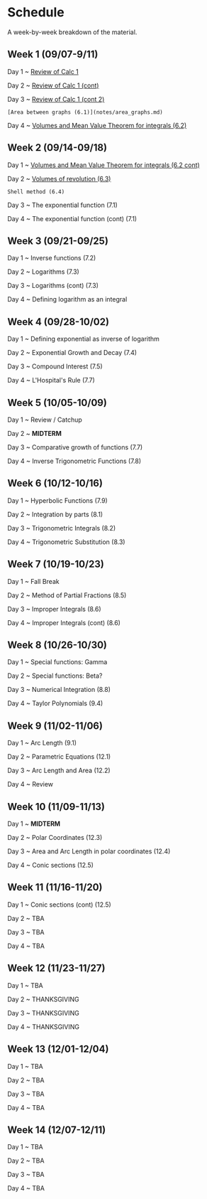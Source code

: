 # Schedule

A week-by-week breakdown of the material.

## Week  1 (09/07-9/11)

Day 1
  ~ [Review of Calc 1](notes/calc1_review.md)

Day 2
  ~ [Review of Calc 1 (cont)](notes/calc1_review.md)


Day 3
  ~ [Review of Calc 1 (cont 2)](notes/calc1_review.md)

    [Area between graphs (6.1)](notes/area_graphs.md)

Day 4
  ~ [Volumes and Mean Value Theorem for integrals (6.2)](notes/volumes.md)


## Week  2 (09/14-09/18)

Day 1
  ~ [Volumes and Mean Value Theorem for integrals (6.2 cont)](notes/volumes.md)


Day 2
  ~ [Volumes of revolution (6.3)](notes/volumes_revolution.md)

    Shell method (6.4)

Day 3
  ~ The exponential function (7.1)

Day 4
  ~ The exponential function (cont) (7.1)

## Week  3 (09/21-09/25)

Day 1
  ~ Inverse functions (7.2)

Day 2
  ~ Logarithms (7.3)

Day 3
  ~ Logarithms (cont) (7.3)

Day 4
  ~ Defining logarithm as an integral

## Week  4 (09/28-10/02)

Day 1
  ~ Defining exponential as inverse of logarithm

Day 2
  ~ Exponential Growth and Decay (7.4)

Day 3
  ~ Compound Interest (7.5)

Day 4
  ~ L'Hospital's Rule (7.7)

## Week  5 (10/05-10/09)

Day 1
  ~ Review / Catchup

Day 2
  ~ **MIDTERM**

Day 3
  ~ Comparative growth of functions (7.7)

Day 4
  ~ Inverse Trigonometric Functions (7.8)

## Week  6 (10/12-10/16)

Day 1
  ~ Hyperbolic Functions (7.9)

Day 2
  ~ Integration by parts (8.1)

Day 3
  ~ Trigonometric Integrals (8.2)

Day 4
  ~ Trigonometric Substitution (8.3)

## Week  7 (10/19-10/23)

Day 1
  ~ Fall Break

Day 2
  ~ Method of Partial Fractions (8.5)

Day 3
  ~ Improper Integrals (8.6)

Day 4
  ~ Improper Integrals (cont) (8.6)

## Week  8 (10/26-10/30)

Day 1
  ~ Special functions: Gamma

Day 2
  ~ Special functions: Beta?

Day 3
  ~ Numerical Integration (8.8)

Day 4
  ~ Taylor Polynomials (9.4)

## Week  9 (11/02-11/06)

Day 1
  ~ Arc Length (9.1)

Day 2
  ~ Parametric Equations (12.1)

Day 3
  ~ Arc Length and Area (12.2)

Day 4
  ~ Review

## Week 10 (11/09-11/13)

Day 1
  ~ **MIDTERM**

Day 2
  ~ Polar Coordinates (12.3)

Day 3
  ~ Area and Arc Length in polar coordinates (12.4)

Day 4
  ~ Conic sections (12.5)

## Week 11 (11/16-11/20)

Day 1
  ~ Conic sections (cont) (12.5)

Day 2
  ~ TBA

Day 3
  ~ TBA

Day 4
  ~ TBA


## Week 12 (11/23-11/27)

Day 1
  ~ TBA

Day 2
  ~ THANKSGIVING

Day 3
  ~ THANKSGIVING

Day 4
  ~ THANKSGIVING


## Week 13 (12/01-12/04)

Day 1
  ~ TBA

Day 2
  ~ TBA

Day 3
  ~ TBA

Day 4
  ~ TBA

## Week 14 (12/07-12/11)

Day 1
  ~ TBA

Day 2
  ~ TBA

Day 3
  ~ TBA

Day 4
  ~ TBA
